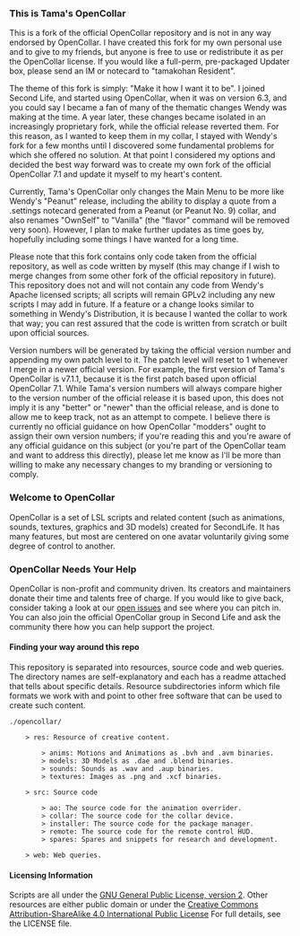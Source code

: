 ### This is Tama's OpenCollar

This is a fork of the official OpenCollar repository and is not in any way
endorsed by OpenCollar. I have created this fork for my own personal use and to
give to my friends, but anyone is free to use or redistribute it as per the
OpenCollar license. If you would like a full-perm, pre-packaged Updater box,
please send an IM or notecard to "tamakohan Resident".

The theme of this fork is simply: "Make it how I want it to be". I joined
Second Life, and started using OpenCollar, when it was on version 6.3, and you
could say I became a fan of many of the thematic changes Wendy was making at
the time. A year later, these changes became isolated in an increasingly
proprietary fork, while the official release reverted them. For this reason, as
I wanted to keep them in my collar, I stayed with Wendy's fork for a few months
until I discovered some fundamental problems for which she offered no solution.
At that point I considered my options and decided the best way forward was to
create my own fork of the official OpenCollar 7.1 and update it myself to my
heart's content.

Currently, Tama's OpenCollar only changes the Main Menu to be more like Wendy's
"Peanut" release, including the ability to display a quote from a .settings
notecard generated from a Peanut (or Peanut No. 9) collar, and also renames
"OwnSelf" to "Vanilla" (the "flavor" command will be removed very soon).
However, I plan to make further updates as time goes by, hopefully including
some things I have wanted for a long time.

Please note that this fork contains only code taken from the official
repository, as well as code written by myself (this may change if I wish to
merge changes from some other fork of the official repository in future). This
repository does not and will not contain any code from Wendy's Apache licensed
scripts; all scripts will remain GPLv2 including any new scripts I may add in
future. If a feature or a change looks similar to something in Wendy's
Distribution, it is because I wanted the collar to work that way; you can rest
assured that the code is written from scratch or built upon official sources.

Version numbers will be generated by taking the official version number and
appending my own patch level to it. The patch level will reset to 1 whenever I
merge in a newer official version. For example, the first version of Tama's
OpenCollar is v7.1.1, because it is the first patch based upon official
OpenCollar 7.1. While Tama's version numbers will always compare higher to the
version number of the official release it is based upon, this does not imply it
is any "better" or "newer" than the official release, and is done to allow me
to keep track, not as an attempt to compete. I believe there is currently no
official guidance on how OpenCollar "modders" ought to assign their own version
numbers; if you're reading this and you're aware of any official guidance on
this subject (or you're part of the OpenCollar team and want to address this
directly), please let me know as I'll be more than willing to make any
necessary changes to my branding or versioning to comply.

### Welcome to OpenCollar

OpenCollar is a set of LSL scripts and related content (such as animations,
sounds, textures, graphics and 3D models) created for SecondLife.  It has many
features, but most are centered on one avatar voluntarily giving some degree of
control to another.

### OpenCollar Needs Your Help

OpenCollar is non-profit and community driven.  Its creators and maintainers
donate their time and talents free of charge.  If you would like to give back,
consider taking a look at our [open
issues](https://github.com/OpenCollarTeam/OpenCollar/issues) and see where you
can pitch in.  You can also join the official OpenCollar group in Second Life
and ask the community there how you can help support the project.

#### Finding your way around this repo

This repository is separated into resources, source code and web queries. The
directory names are self-explanatory and each has a readme attached that tells
about specific details. Resource subdirectories inform which file formats we
work with and point to other free software that can be used to create such
content.

```
./opencollar/

    > res: Resource of creative content.

        > anims: Motions and Animations as .bvh and .avm binaries.
        > models: 3D Models as .dae and .blend binaries.
        > sounds: Sounds as .wav and .aup binaries.
        > textures: Images as .png and .xcf binaries.

    > src: Source code

        > ao: The source code for the animation overrider.
        > collar: The source code for the collar device.
        > installer: The source code for the package manager.
        > remote: The source code for the remote control HUD.
        > spares: Spares and snippets for research and development.

    > web: Web queries.
```

#### Licensing Information

Scripts are all under the [GNU General Public License, version
2](http://www.gnu.org/licenses/gpl-2.0).  Other resources are either public
domain or under the [Creative Commons Attribution-ShareAlike 4.0 International
Public License](https://creativecommons.org/licenses/by-sa/4.0/)  For full
details, see the LICENSE file.
